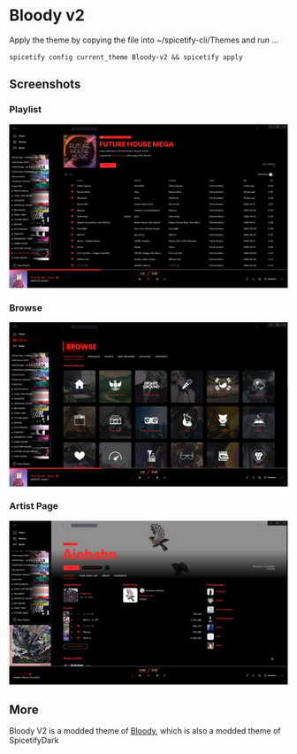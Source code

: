 # Bloody v2

Apply the theme by copying the file into ~/spicetify-cli/Themes and run ...
```
spicetify config current_theme Bloody-v2 && spicetify apply
```

## Screenshots

### Playlist
![Playlist](./screenshots/screenshot1.jpg)
### Browse
![Browse](./screenshots/screenshot2.jpg)
### Artist Page
![Artist Page](./screenshots/screenshot3.jpg)

## More

Bloody V2 is a modded theme of [Bloody](https://github.com/morpheusthewhite/spicetify-themes/tree/master/Bloody), which is also a modded theme of SpicetifyDark
